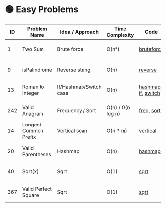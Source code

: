 # 🟢 Easy Problems

| ID | Problem Name | Idea / Approach | Time Complexity | Code | Date Solved | Note |
|----|--------------|------------------|------------------|------|-------------|------|
| 1  | Two Sum | Brute force | O(n²) | [bruteforce](./1.%20Two%20Sum/two_sum_bruteforce.cpp) | 2025 - 06 - 05 |
| 9  | isPalindrome | Reverse string | O(n) | [reverse](./9.%20isPalindrome/isPalidrome_reverse_string.cpp) | 2025 - 06 - 05 |
| 13 | Roman to Integer | If/Hashmap/Switch case | O(n) | [hashmap](./13.%20Roman%20to%20Integer/Roman_to_Integer_hashmap.cpp), [if](./13.%20Roman%20to%20Integer/Roman_to_Integer_if.cpp), [switch](./13.%20Roman%20to%20Integer/Roman_to_Integer_switch_case.cpp) | 2025 - 06 - 05 |
| 242 | Valid Anagram | Frequency / Sort | O(n) / O(n log n) | [freq](./242.%20Valid%20Anagram/valid_anagram_frequency_count.cpp), [sort](./242.%20Valid%20Anagram/valid_anagram_sort.cpp) | 2025 - 06 - 05 |
| 14 | Longest Common Prefix | Vertical scan | O(n * m) | [vertical](./14.%20Longest%20Common%20Prefix/longest_common_prefix_vertical_scan.cpp) | 2025 - 06 - 06 |
| 20 | Valid Parentheses | Hashmap | O(n) | [hashmap](./20.%20Valid%20Parentheses/valid_parenthese_hashmap.cpp) | 2025 - 06 - 07 |
| 40 | Sqrt(x) | Sqrt | O(1) | [sqrt](./40.%20Sqrt(x)/Sqrt(x).cpp) | 2025 - 06 - 07 |
| 367 | Valid Perfect Square | Sqrt | O(1) | [sqrt](./367.%20Valid%20Perfect%20Square/Valid_Perfect_Square.cpp) | 2025 - 06 - 07 |

